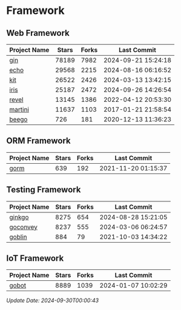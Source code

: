 # Framework

## Web Framework
| Project Name | Stars | Forks | Last Commit |
| ------------ | ----- | ----- | ----------- |
| [gin](https://github.com/gin-gonic/gin) | 78189 | 7982 | 2024-09-21 15:24:18 |
| [echo](https://github.com/labstack/echo) | 29568 | 2215 | 2024-08-16 06:16:52 |
| [kit](https://github.com/go-kit/kit) | 26522 | 2426 | 2024-03-13 13:42:15 |
| [iris](https://github.com/kataras/iris) | 25187 | 2472 | 2024-09-26 14:26:54 |
| [revel](https://github.com/revel/revel) | 13145 | 1386 | 2022-04-12 20:53:30 |
| [martini](https://github.com/go-martini/martini) | 11637 | 1103 | 2017-01-21 21:58:54 |
| [beego](https://github.com/astaxie/beego) | 726 | 181 | 2020-12-13 11:36:23 |

## ORM Framework
| Project Name | Stars | Forks | Last Commit |
| ------------ | ----- | ----- | ----------- |
| [gorm](https://github.com/jinzhu/gorm) | 639 | 192 | 2021-11-20 01:15:37 |

## Testing Framework
| Project Name | Stars | Forks | Last Commit |
| ------------ | ----- | ----- | ----------- |
| [ginkgo](https://github.com/onsi/ginkgo) | 8275 | 654 | 2024-08-28 15:21:05 |
| [goconvey](https://github.com/smartystreets/goconvey) | 8237 | 555 | 2024-03-06 06:24:57 |
| [goblin](https://github.com/franela/goblin) | 884 | 79 | 2021-10-03 14:34:22 |

## IoT Framework
| Project Name | Stars | Forks | Last Commit |
| ------------ | ----- | ----- | ----------- |
| [gobot](https://github.com/hybridgroup/gobot) | 8889 | 1039 | 2024-01-07 10:02:29 |

*Update Date: 2024-09-30T00:00:43*